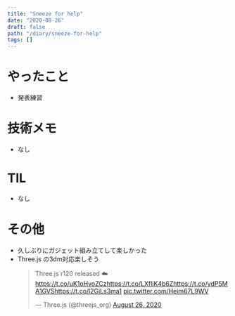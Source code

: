 ```yaml
---
title: "Sneeze for help"
date: "2020-08-26"
draft: false
path: "/diary/sneeze-for-help"
tags: []
---
```


# やったこと

+ 発表練習

# 技術メモ

+ なし

# TIL

+ なし

# その他

+ 久しぶりにガジェット組み立てして楽しかった
+ Three.js の3dm対応楽しそう
  <blockquote class="twitter-tweet"><p lang="en" dir="ltr">Three.js r120 released ☁️<a href="https://t.co/uK1oHvoZCz">https://t.co/uK1oHvoZCz</a><a href="https://t.co/LXfliK4b6Z">https://t.co/LXfliK4b6Z</a><a href="https://t.co/ydP5MA1GVS">https://t.co/ydP5MA1GVS</a><a href="https://t.co/l2GiLs3ma1">https://t.co/l2GiLs3ma1</a> <a href="https://t.co/Heim67L9WV">pic.twitter.com/Heim67L9WV</a></p>&mdash; Three.js (@threejs_org) <a href="https://twitter.com/threejs_org/status/1298554099735158785?ref_src=twsrc%5Etfw">August 26, 2020</a></blockquote> <script async src="https://platform.twitter.com/widgets.js" charset="utf-8"></script>
